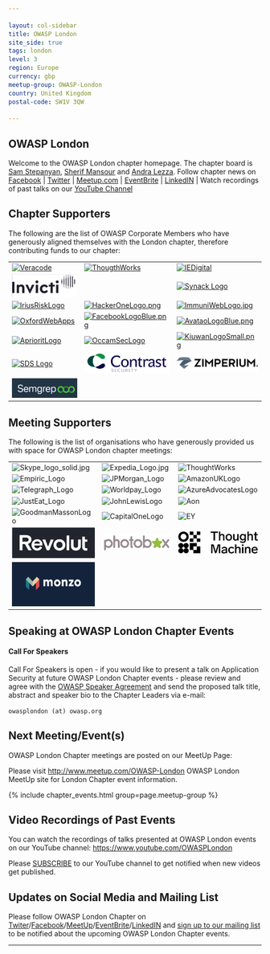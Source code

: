 ```yaml
---

layout: col-sidebar
title: OWASP London
site_side: true
tags: london
level: 3
region: Europe
currency: gbp
meetup-group: OWASP-London
country: United Kingdom
postal-code: SW1V 3QW

---
```

<!-- rebuild -->

OWASP London
-------------
Welcome to the OWASP London chapter homepage. The chapter board is <a href="mailto:sam.stepanyan@owasp.org">Sam Stepanyan</a>, <a href="mailto:sherif.mansour@owasp.org">Sherif Mansour</a> and <a href="mailto:andra.lezza@owasp.org">Andra Lezza</a>. Follow chapter news on [Facebook](https://www.facebook.com/OWASPLondon) | [Twitter](https://twitter.com/owasplondon) | [Meetup.com](https://meetup.com/OWASP-London) | [EventBrite](https://owasplondon.eventbrite.com/) | [LinkedIN](https://uk.linkedin.com/company/owasplondon) | Watch recordings of past talks on our [YouTube Channel](https://youtube.com/OWASPLondon)

Chapter Supporters
----------------
The following are the list of OWASP Corporate Members who have generously aligned themselves with the London chapter, therefore contributing funds to our chapter:

<table cellpadding="15" cellspacing="0">
<tr>
<td>
    <a href="https://www.veracode.com"><img src="assets/images/VeraCode_logo.png" alt="Veracode"/></a>
</td>
<td>
    <a href="https://www.thoughtworks.com"><img src="assets/images/ThoughtWorks-logo.png" alt="ThougthWorks"/></a>
</td>
<td>
    <a href="https://www.iedigital.com"><img src="assets/images/IEDigital-logo.png" alt="IEDigital"/></a>
</td>
</tr>
<tr>
<td>
  <a href="https://www.invicti.com"><img src="assets/images/InvictiLogo.png" width="240" alt="Invicti_Logo"/></a>
</td>
<td>
  <a href="https://www.gdssecurity.com/"><img src="assets/images/GDS_LOGO_SMALL.jpg" alt=""/></a>
</td>
<td>
  <a href="https://www.synack.com"><img src="assets/images/Synack_Logo.jpg" alt="Synack Logo"/></a>
</td>
</tr>
<tr>
<td>
  <a href="https://www.iriusrisk.com"><img src="assets/images/IriusRisk_logo.png" alt="IriusRiskLogo"/></a>
</td>
<td>
  <a href="https://www.hackerone.com"><img src="assets/images/HackerOneLogo.png" alt="HackerOneLogo.png"/></a>
</td>
<td>
  <a href="https://www.immuniweb.com"><img src="assets/images/ImmuniWebLogo.jpg" alt="ImmuniWebLogo.jpg"/></a>
</td>
</tr>
<tr>
<td>
  <a href="https://www.owadigital.co.uk"><img height="48" src="assets/images/owa_logo_2020.png" alt="OxfordWebApps"/></a>
</td>
<td>
  <a href="https://www.facebook.com"><img src="assets/images/FacebookLogoBlue.png" alt="FacebookLogoBlue.png"/></a>
</td>
<td>
  <a href="https://www.avatao.com"><img src="assets/images/AvataoLogoBlue.png" alt="AvataoLogoBlue.png"/></a>
</td>  
</tr>

<tr>
  <td>
   <a href="https://www.apriorit.com"><img src="assets/images/AprioritLogo.png" alt="AprioritLogo"/></a>
  </td>
  <td>
    <a href="https://www.occamsec.com"><img src="assets/images/OccamSecLogo.jpg" alt="OccamSecLogo"/></a>
  </td>
   <td>
       <a href="https://www.kiuwan.com"><img src="assets/images/KiuwanLogoSmall.png" alt="KiuwanLogoSmall.png"/></a>
    </td>
</tr>
  
  <tr>
  <td>
   <a href="https://www.specialistdata.com/"><img src="https://owasp.org/assets/images/corp-member-logo/SpecialistDataSolutionsLogo.png" alt="SDS Logo"/></a>
  </td>
  <td>
    <a href="https://www.contrastsecurity.com/"><img src="assets/images/contrast_sec_logo.png" alt="ContrastSecurityLogo"/></a>
  </td>
   <td>
       <a href="https://zimperium.com"><img src="assets/images/zimperium-logo.png" width="240" alt="ZimperiumLogo"/></a>
    </td>
</tr>
 
<tr>
    <td>
       <a href="https://r2c.dev"><img src="assets/images/SemgrepLogo.png" width="240" alt="r2cLogo"/></a>
    </td>
   <td>
      &nbsp;
    </td>
     <td>
       &nbsp;
    </td>
  </tr>   
</table>




Meeting Supporters
----------------

The following is the list of organisations who have generously provided us with space for OWASP London chapter meetings:

<table cellpadding="10" cellspacing="0" border="0">
<tr>
<td>
<img src="assets/images/Skype_logo_solid.jpg" alt="Skype_logo_solid.jpg"/>

</td>
<td>
<img src="assets/images/Expedia_Logo.jpg" alt="Expedia_Logo.jpg"/>

</td>
<td>
<img src="assets/images/ThoughtWorks-logo.png" alt="ThoughtWorks"/>

</td>
</tr>
<tr>
<td>
<img src="assets/images/Empiric_Logo.jpg" alt="Empiric_Logo"/>

</td>
<td>
<img src="assets/images/JPMorgan_Logo.jpg" alt="JPMorgan_Logo"/>

</td>
<td>
<img src="assets/images/AmazonUKLogo.jpg" alt="AmazonUKLogo"/>

</td>
</tr>
<tr>
<td>
<img src="assets/images/Telegraph_Logo.png" alt="Telegraph_Logo"/>

</td>
<td>
<img src="assets/images/Worldpay_Logo.png" alt="Worldpay_Logo"/>

</td>
<td>

<img src="assets/images/AzureAdvocatesLogo.png" alt="AzureAdvocatesLogo"/>

</td>
</tr>
<tr>
<td>
<img src="assets/images/JustEat_Logo.png" alt="JustEat_Logo"/>

</td>
<td>
<img src="assets/images/JohnLewisLogo.jpg" alt="JohnLewisLogo"/>

</td>
<td>
  <img src="assets/images/AonLogo.png" alt="Aon"/>
</td>
</tr>

<tr>
<td>
<img src="assets/images/GoodmanMassonLogo.jpg" alt="GoodmanMassonLogo"/>
</td>
<td>
<img src="assets/images/CapitalOneLogo.png" alt="CapitalOneLogo"/>
</td>
<td>
<img src="assets/images/EYLogo.png" alt="EY"/>
</td>
</tr>
  <tr>
    <td><img src="assets/images/Revolut_White_BG-B-P0.5.png" alt="Revolutlogo"/></td>
    <td><img src="assets/images/Photobox_logo.jpg" alt="Photobox"/></td>
    <td><a href="https://thoughtmachine.com"><img src="assets/images/TM_Logo_Black_200.png" alt="TM logo"/></a></td>
  </tr>
   <tr>
     <td><a href="https://monzo.com"><img src="assets/images/monzo.png" height="88" alt="monzologo"/></a></td>
    <td>&nbsp</td>
    <td>&nbsp</td>
  </tr>
</table>

Speaking at OWASP London Chapter Events
---------------------------------------

#### Call For Speakers

Call For Speakers is open - if you would like to present a talk on Application Security at future OWASP London Chapter events - please review and agree with the [OWASP Speaker Agreement](https://owasp.org/www-policy/legal/speaker-agreement) and send the proposed talk title, abstract and speaker bio to the Chapter Leaders via e-mail:

`owasplondon (at) owasp.org`

Next Meeting/Event(s)
---------------------

[//]: # (Comment: When updating the next event info also update the next event tab)


OWASP London Chapter meetings are posted on our MeetUp Page:

Please visit <a href="http://www.meetup.com/OWASP-London">http://www.meetup.com/OWASP-London</a> OWASP London MeetUp site for London Chapter event information.

{% include chapter_events.html group=page.meetup-group %}

Video Recordings of Past Events
--------------------------------
You can watch the recordings of talks presented at OWASP London events on our YouTube channel: https://www.youtube.com/OWASPLondon

Please [SUBSCRIBE](https://www.youtube.com/OWASPLondon?sub_confirmation=1) to our YouTube channel to get notified when new videos get published.

Updates on Social Media and Mailing List
---------------------
Please follow OWASP London Chapter on <a href="https://twitter.com/OWASPLondon">Twiter</a>/<a href="https://facebook.com/OWASPLondon">Facebook</a>/<a href="https://meetup.com/OWASP-London">MeetUp</a>/<a href="https://owasplondon.eventbrite.com">EventBrite</a>/<a href="https://www.linkedin.com/company/owasplondon">LinkedIN</a> and <a href="https://groups.google.com/a/owasp.org/forum/#!forum/london-chapter/join">sign up to our mailing list</a> to be notified about the upcoming OWASP London Chapter events.

---
